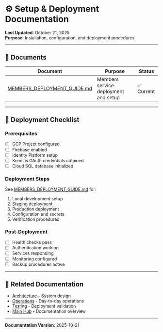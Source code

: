 # ⚙️ Setup & Deployment Documentation

**Last Updated**: October 21, 2025  
**Purpose**: Installation, configuration, and deployment procedures

---

## 📖 Documents

| Document | Purpose | Status |
|----------|---------|--------|
| [MEMBERS_DEPLOYMENT_GUIDE.md](./MEMBERS_DEPLOYMENT_GUIDE.md) | Members service deployment and setup | ✅ Current |

---

## 🚀 Deployment Checklist

### Prerequisites
- [ ] GCP Project configured
- [ ] Firebase enabled
- [ ] Identity Platform setup
- [ ] Kenni.is OAuth credentials obtained
- [ ] Cloud SQL database initialized

### Deployment Steps
See [MEMBERS_DEPLOYMENT_GUIDE.md](./MEMBERS_DEPLOYMENT_GUIDE.md) for:
1. Local development setup
2. Staging deployment
3. Production deployment
4. Configuration and secrets
5. Verification procedures

### Post-Deployment
- [ ] Health checks pass
- [ ] Authentication working
- [ ] Services responding
- [ ] Monitoring configured
- [ ] Backup procedures active

---

## 🔗 Related Documentation

- [Architecture](../design/INDEX.md) - System design
- [Operations](../maintenance/INDEX.md) - Day-to-day operations
- [Testing](../testing/INDEX.md) - Deployment validation
- [Main Hub](../INDEX.md) - Documentation overview

---

**Documentation Version**: 2025-10-21
